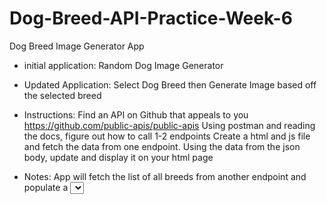 # Dog-Breed-API-Practice-Week-6
Dog Breed Image Generator App
* initial application: Random Dog Image Generator
* Updated Application: Select Dog Breed then Generate Image based off the selected breed
  
* Instructions: Find an API on Github that appeals to you https://github.com/public-apis/public-apis Using postman and reading the docs, figure out how to call 1-2 endpoints Create a html and js file and fetch the data from one endpoint. Using the data from the json body, update and display it on your html page

* Notes: App will fetch the list of all breeds from another endpoint and populate a <select> dropdown, so I can pick a breed and then fetch its image, rather than random image generation (first version i made using only one endpoint)
